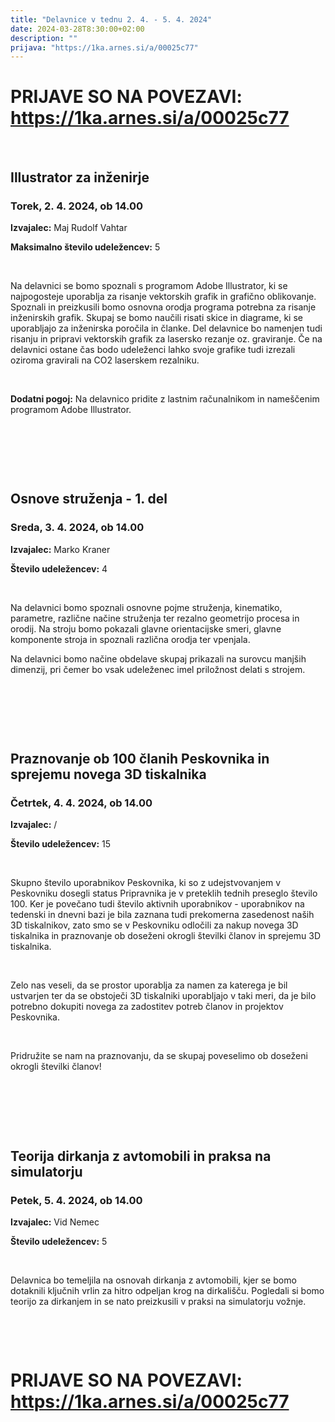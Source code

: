 ```yaml
---
title: "Delavnice v tednu 2. 4. - 5. 4. 2024"
date: 2024-03-28T8:30:00+02:00
description: ""
prijava: "https://1ka.arnes.si/a/00025c77"
---
```



# PRIJAVE SO NA POVEZAVI: https://1ka.arnes.si/a/00025c77

&nbsp;
&nbsp;
&nbsp;
&nbsp;


##  Illustrator za inženirje
### Torek, 2. 4. 2024, ob 14.00
**Izvajalec:** Maj Rudolf Vahtar

**Maksimalno število udeležencev:** 5

&nbsp;


Na delavnici se bomo spoznali s programom Adobe Illustrator, ki se najpogosteje uporablja za risanje vektorskih grafik in grafično oblikovanje. Spoznali in preizkusili bomo osnovna orodja programa potrebna za risanje inženirskih grafik. Skupaj se bomo naučili risati skice in diagrame, ki se uporabljajo za inženirska poročila in članke. Del delavnice bo namenjen tudi risanju in pripravi vektorskih grafik za lasersko rezanje oz. graviranje. Če na delavnici ostane čas bodo udeleženci lahko svoje grafike tudi izrezali oziroma gravirali na CO2 laserskem rezalniku. 

&nbsp;

**Dodatni pogoj:** Na delavnico pridite z lastnim računalnikom in nameščenim programom Adobe Illustrator.

&nbsp;

&nbsp;

&nbsp;

## Osnove struženja - 1. del
### Sreda, 3. 4. 2024, ob 14.00
**Izvajalec:** Marko Kraner

**Število udeležencev:** 4

&nbsp;
&nbsp;

Na delavnici bomo spoznali osnovne pojme struženja, kinematiko, parametre, različne načine struženja ter rezalno geometrijo procesa in orodij. 
Na stroju bomo pokazali glavne orientacijske smeri, glavne komponente stroja in spoznali različna orodja ter vpenjala.

Na delavnici bomo načine obdelave skupaj prikazali na surovcu manjših dimenzij, pri čemer bo vsak udeleženec imel priložnost delati s strojem. 


&nbsp;

&nbsp;

&nbsp;

## Praznovanje ob 100 članih Peskovnika in sprejemu novega 3D tiskalnika
### Četrtek, 4. 4. 2024, ob 14.00
**Izvajalec:** /

**Število udeležencev:** 15

&nbsp;

Skupno število uporabnikov Peskovnika, ki so z udejstvovanjem v Peskovniku dosegli status Pripravnika je v preteklih tednih preseglo število 100. Ker je povečano tudi število aktivnih uporabnikov - uporabnikov na tedenski in dnevni bazi je bila zaznana tudi prekomerna zasedenost naših 3D tiskalnikov, zato smo se v Peskovniku odločili za nakup novega 3D tiskalnika in praznovanje ob doseženi okrogli številki članov in sprejemu 3D tiskalnika.

&nbsp;

Zelo nas veseli, da se prostor uporablja za namen za katerega je bil ustvarjen ter da se obstoječi 3D tiskalniki uporabljajo v taki meri, da je bilo potrebno dokupiti novega za zadostitev potreb članov in projektov Peskovnika. 

&nbsp;

Pridružite se nam na praznovanju, da se skupaj poveselimo ob doseženi okrogli številki članov!

&nbsp;

&nbsp;

&nbsp;


## Teorija dirkanja z avtomobili in praksa na simulatorju
### Petek, 5. 4. 2024, ob 14.00
**Izvajalec:** Vid Nemec

**Število udeležencev:** 5

&nbsp;

Delavnica bo temeljila na osnovah dirkanja z avtomobili, kjer se bomo dotaknili ključnih vrlin za hitro odpeljan krog na dirkališču. Pogledali si bomo teorijo za dirkanjem in se nato preizkusili v praksi na simulatorju vožnje. 

&nbsp;

&nbsp;

# PRIJAVE SO NA POVEZAVI: https://1ka.arnes.si/a/00025c77

